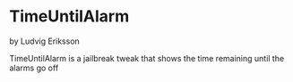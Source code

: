 # TimeUntilAlarm
by Ludvig Eriksson

TimeUntilAlarm is a jailbreak tweak that shows the time remaining until the alarms go off
